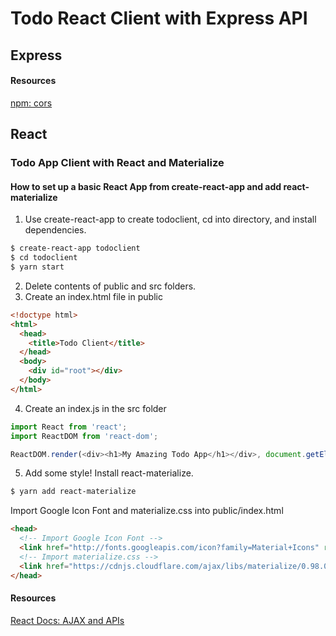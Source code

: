 # Todo React Client with Express API

## Express

#### Resources

[npm: cors](https://www.npmjs.com/package/cors)

## React

### Todo App Client with React and Materialize

#### How to set up a basic React App from create-react-app and add react-materialize

1. Use create-react-app to create todoclient, cd into directory, and install dependencies.
```bash
$ create-react-app todoclient
$ cd todoclient
$ yarn start
```
2. Delete contents of public and src folders.
3. Create an index.html file in public
```html
<!doctype html>
<html>
  <head>
    <title>Todo Client</title>
  </head>
  <body>
    <div id="root"></div>
  </body>
</html>
```
4. Create an index.js in the src folder
```js
import React from 'react';
import ReactDOM from 'react-dom';

ReactDOM.render(<div><h1>My Amazing Todo App</h1></div>, document.getElementById('root'));
```
5. Add some style! Install react-materialize.
```bash
$ yarn add react-materialize
```
Import Google Icon Font and materialize.css into public/index.html
```html
<head>
  <!-- Import Google Icon Font -->
  <link href="http://fonts.googleapis.com/icon?family=Material+Icons" rel="stylesheet">
  <!-- Import materialize.css -->
  <link href="https://cdnjs.cloudflare.com/ajax/libs/materialize/0.98.0/css/materialize.min.css" rel="stylesheet">
</head>
```

#### Resources

[React Docs: AJAX and APIs](https://reactjs.org/docs/faq-ajax.html)
